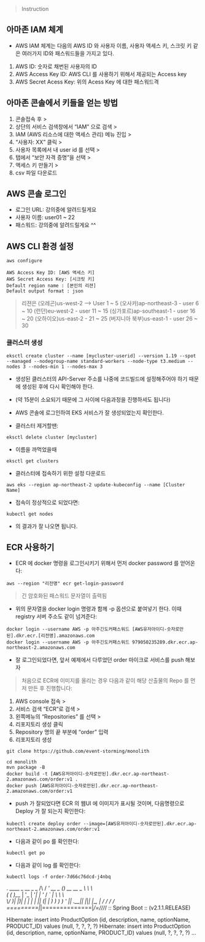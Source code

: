 > Instruction
## 아마존 IAM 체계
* AWS IAM 체계는 다음의 AWS ID 와 사용자 이름, 사용자 액세스 키, 스크릿 키 같은 여러가지 ID와 패스워드들을 가지고 있다.

1. AWS ID: 숫자로 채번된 사용자의 ID
2. AWS Access Key ID: AWS CLI 를 사용하기 위해서 제공되는 Access key
3. AWS Secret Acess Key: 위의 Acess Key 에 대한 패스워드격


## 아마존 콘솔에서 키들을 얻는 방법
1. 콘솔접속 후 >
2. 상단의 서비스 검색창에서 “IAM” 으로 검색 >
3. IAM (AWS 리소스에 대한 액세스 관리) 메뉴 진입 >
4. “사용자: XX” 클릭 >
5. 사용자 목록에서 내 user id 를 선택 >
6. 탭에서 “보안 자격 증명”을 선택 >
7. 액세스 키 만들기 >
8. csv 파일 다운로드

## AWS 콘솔 로그인
* 로그인 URL: 강의중에 알려드릴게요
* 사용자 이름: user01 ~ 22
* 패스워드: 강의중에 알려드릴게요 ^^


## AWS CLI 환경 설정
```
aws configure

AWS Access Key ID: [AWS 액세스 키]
AWS Secret Access Key: [시크릿 키]
Default region name : [본인의 리젼]
Default output format : json
```
> 리젼은
> (오레곤)us-west-2 --> User 1 ~ 5
> (오사카)ap-northeast-3 - user 6 ~ 10
> (런던)eu-west-2 - user 11 ~ 15
> (싱가포르)ap-southeast-1 - user 16 ~ 20
> (오하이오)us-east-2 - 21 ~ 25
> (버지니아 북부)us-east-1 - user 26 ~ 30

### 클러스터 생성
```
eksctl create cluster --name [mycluster-userid] --version 1.19 --spot --managed --nodegroup-name standard-workers --node-type t3.medium --nodes 3 --nodes-min 1 --nodes-max 3
```
* 생성된 클러스터의 API-Server 주소를 나중에 코드빌드에 설정해주어야 하기 때문에 생성된 후에 다시 확인해야 한다.
* (약 15분이 소요되기 때문에 그 사이에 다음과정을 진행하셔도 됩니다)

* AWS 콘솔에 로그인하여 EKS 서비스가 잘 생성되었는지 확인한다.

* 클러스터 제거할땐:
```
eksctl delete cluster [mycluster]
```
* 이름을 까먹었을때
```
eksctl get clusters
```

* 클러스터에 접속하기 위한 설정 다운로드
```
aws eks --region ap-northeast-2 update-kubeconfig --name [Cluster Name]
```
* 접속이 정상적으로 되었다면:
```
kubectl get nodes
```
* 의 결과가 잘 나오면 됩니다.

## ECR 사용하기
* ECR 에 docker 명령을 로그인시키기 위해서 먼저 docker password 를 얻어온다:
```
aws --region "리전명" ecr get-login-password 
```
> 긴 암호화된 패스워드 문자열이 출력됨
* 위의 문자열을 docker login 명령과 함께 -p 옵션으로 붙여넣기 한다. 이때 registry 서버 주소도 같이 넘겨준다:
```
docker login --username AWS -p 아주긴도커패스워드 [AWS유저아이디-숫자로만된].dkr.ecr.[리전명].amazonaws.com
docker login --username AWS -p 아주긴도커패스워드 979050235289.dkr.ecr.ap-northeast-2.amazonaws.com
```
* 잘 로그인되었다면, 앞서 예제에서 다루었던 order 마이크로 서비스를 push 해보자

> 처음으로 ECR에 이미지를 올리는 경우 다음과 같이 해당 산출물의 Repo 를 먼저 만든 후 진행합니다:

1. AWS console 접속 >
2. 서비스 검색 “ECR”로 검색 >
3. 왼쪽메뉴의 “Repositories” 를 선택 >
4. 리포지토리 생성 클릭
5. Repository 명의 끝 부분에 “order” 입력
6. 리포지토리 생성
```
git clone https://github.com/event-storming/monolith

cd monolith
mvn package -B
docker build -t [AWS유저아이디-숫자로만된].dkr.ecr.ap-northeast-2.amazonaws.com/order:v1 .
docker push [AWS유저아이디-숫자로만된].dkr.ecr.ap-northeast-2.amazonaws.com/order:v1
```
* push 가 잘되었다면 ECR 의 웹UI 에 이미지가 표시될 것이며, 다음명령으로 Deploy 가 잘 되는지 확인한다:
```
kubectl create deploy order --image=[AWS유저아이디-숫자로만된].dkr.ecr.ap-northeast-2.amazonaws.com/order:v1
```
* 다음과 같이 po 를 확인한다:
```
kubectl get po
```

* 다음과 같이 log 를 확인한다:
```
kubectl logs -f order-7d66c76dcd-j4nbq
```
.   ____          _            __ _ _
 /\\ / ___'_ __ _ _(_)_ __  __ _ \ \ \ \
( ( )\___ | '_ | '_| | '_ \/ _` | \ \ \ \
 \\/  ___)| |_)| | | | | || (_| |  ) ) ) )
  '  |____| .__|_| |_|_| |_\__, | / / / /
 =========|_|==============|___/=/_/_/_/
 :: Spring Boot ::        (v2.1.1.RELEASE)
 
 Hibernate: 
    insert 
    into
        ProductOption
        (id, description, name, optionName, PRODUCT_ID) 
    values
        (null, ?, ?, ?, ?)
Hibernate: 
    insert 
    into
        ProductOption
        (id, description, name, optionName, PRODUCT_ID) 
    values
        (null, ?, ?, ?, ?)
 ...
